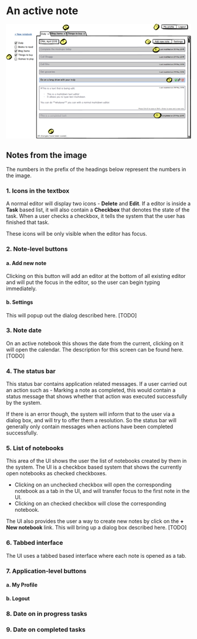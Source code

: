 # An active note


![Editing a notebook](https://raw.githubusercontent.com/Abijeet/markdown-notes-doc/master/img/editing-notebook.png)

## Notes from the image

The numbers in the prefix of the headings below represent the numbers in the image.

### 1. Icons in the textbox

A normal editor will display two icons - **Delete** and **Edit**. If a editor is inside a **Task** based list, it will also contain a **Checkbox** that denotes the state of the task. When a user checks a checkbox, it tells the system that the user has finished that task.

These icons will be only visible when the editor has focus.

### 2. Note-level buttons

#### a. Add new note

Clicking on this button will add an editor at the bottom of all existing editor and will put the focus in the editor, so the user can begin typing immediately.

#### b. Settings 

This will popup out the dialog described here. [TODO]

### 3. Note date

On an active notebook this shows the date from the current, clicking on it will open the calendar. The description for this screen can be found here. [TODO]

### 4. The status bar

This status bar contains application related messages. If a user carried out an action such as - Marking a note as completed, this would contain a status message that shows whether that action was executed successfully by the system.

If there is an error though, the system will inform that to the user via a dialog box, and will try to offer them a resolution. So the status bar will generally only contain messages when actions have been completed successfully.

### 5. List of notebooks

This area of the UI shows the user the list of notebooks created by them in the system. The UI is a checkbox based system that shows the currently open notebooks as checked checkboxes.

- Clicking on an unchecked checkbox will open the corresponding notebook as a tab in the UI, and will transfer focus to the first note in the UI.
- Clicking on an checked checkbox will close the corresponding notebook.

The UI also provides the user a way to create new notes by click on the **+ New notebook** link. This will bring up a dialog box described here. [TODO]

### 6. Tabbed interface

The UI uses a tabbed based interface where each note is opened as a tab.

### 7. Application-level buttons

#### a. My Profile

#### b. Logout

### 8. Date on in progress tasks

### 9. Date on completed tasks
